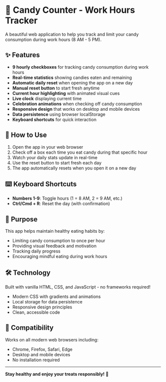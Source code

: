# 🍭 Candy Counter - Work Hours Tracker

A beautiful web application to help you track and limit your candy consumption during work hours (8 AM - 5 PM).

## ✨ Features

- **9 hourly checkboxes** for tracking candy consumption during work hours
- **Real-time statistics** showing candies eaten and remaining
- **Automatic daily reset** when opening the app on a new day
- **Manual reset button** to start fresh anytime
- **Current hour highlighting** with animated visual cues
- **Live clock** displaying current time
- **Celebration animations** when checking off candy consumption
- **Responsive design** that works on desktop and mobile devices
- **Data persistence** using browser localStorage
- **Keyboard shortcuts** for quick interaction

## 🚀 How to Use

1. Open the app in your web browser
2. Check off a box each time you eat candy during that specific hour
3. Watch your daily stats update in real-time
4. Use the reset button to start fresh each day
5. The app automatically resets when you open it on a new day

## ⌨️ Keyboard Shortcuts

- **Numbers 1-9**: Toggle hours (1 = 8 AM, 2 = 9 AM, etc.)
- **Ctrl/Cmd + R**: Reset the day (with confirmation)

## 🎯 Purpose

This app helps maintain healthy eating habits by:
- Limiting candy consumption to once per hour
- Providing visual feedback and motivation
- Tracking daily progress
- Encouraging mindful eating during work hours

## 🛠️ Technology

Built with vanilla HTML, CSS, and JavaScript - no frameworks required!
- Modern CSS with gradients and animations
- Local storage for data persistence
- Responsive design principles
- Clean, accessible code

## 📱 Compatibility

Works on all modern web browsers including:
- Chrome, Firefox, Safari, Edge
- Desktop and mobile devices
- No installation required

---

**Stay healthy and enjoy your treats responsibly!** 🌟 